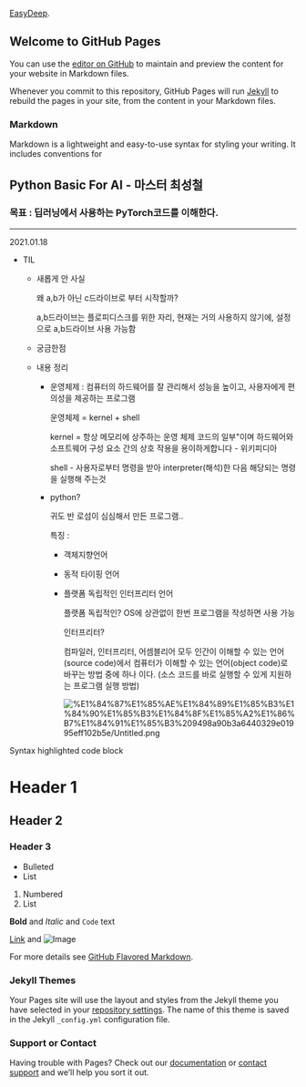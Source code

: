 [EasyDeep](https://beta.easydeep.ai/login).


## Welcome to GitHub Pages

You can use the [editor on GitHub](https://github.com/areum514/areum514.github.io/edit/main/README.md) to maintain and preview the content for your website in Markdown files.

Whenever you commit to this repository, GitHub Pages will run [Jekyll](https://jekyllrb.com/) to rebuild the pages in your site, from the content in your Markdown files.

### Markdown

Markdown is a lightweight and easy-to-use syntax for styling your writing. It includes conventions for



## Python Basic For AI - 마스터 최성철

### 목표 : 딥러닝에서 사용하는 PyTorch코드를 이해한다.

---

2021.01.18 

- TIL
    - 새롭게 안 사실

        왜 a,b가 아닌 c드라이브로 부터 시작할까? 

        a,b드라이브는 플로피디스크를 위한 자리, 현재는 거의 사용하지 않기에, 설정으로 a,b드라이브 사용 가능함 

    - 궁금한점

    - 내용 정리
        - 운영체제 : 컴퓨터의 하드웨어를 잘 관리해서 성능을 높이고, 사용자에게 편의성을 제공하는 프로그램

            운영체제 = kernel + shell

            kernel = 항상 메모리에 상주하는 운영 체제 코드의 일부"이며 하드웨어와 소프트웨어 구성 요소 간의 상호 작용을 용이하게합니다 - 위키피디아

            shell - 사용자로부터 명령을 받아 interpreter(해석)한 다음 해당되는 명령을 실행해 주는것 

        - python?

            귀도 반 로섬이 심심해서 만든 프로그램..

             특징 : 

            - 객체지향언어
            - 동적 타이핑 언어
            - 플랫폼 독립적인 인터프리터 언어

                플랫폼 독립적인? OS에 상관없이 한번 프로그램을 작성하면 사용 가능

                인터프리터?  

                컴파일러, 인터프리터, 어셈블리어 모두 인간이 이해할 수 있는 언어(source code)에서 컴퓨터가 이해할 수 있는 언어(object code)로 바꾸는 방법 중에 하나 이다. (소스 코드를 바로 실행할 수 있게 지원하는 프로그램 실행 방법)

                ![%E1%84%87%E1%85%AE%E1%84%89%E1%85%B3%E1%84%90%E1%85%B3%E1%84%8F%E1%85%A2%E1%86%B7%E1%84%91%E1%85%B3%209498a90b3a6440329e01995eff102b5e/Untitled.png](%E1%84%87%E1%85%AE%E1%84%89%E1%85%B3%E1%84%90%E1%85%B3%E1%84%8F%E1%85%A2%E1%86%B7%E1%84%91%E1%85%B3%209498a90b3a6440329e01995eff102b5e/Untitled.png)

Syntax highlighted code block

# Header 1
## Header 2
### Header 3

- Bulleted
- List

1. Numbered
2. List

**Bold** and _Italic_ and `Code` text

[Link](url) and ![Image](src)


For more details see [GitHub Flavored Markdown](https://guides.github.com/features/mastering-markdown/).

### Jekyll Themes

Your Pages site will use the layout and styles from the Jekyll theme you have selected in your [repository settings](https://github.com/areum514/areum514.github.io/settings). The name of this theme is saved in the Jekyll `_config.yml` configuration file.

### Support or Contact

Having trouble with Pages? Check out our [documentation](https://docs.github.com/categories/github-pages-basics/) or [contact support](https://support.github.com/contact) and we’ll help you sort it out.
